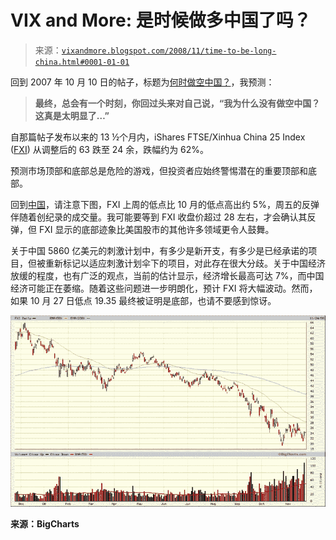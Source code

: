 <!--yml

category: 未分类

date: 2024-05-18 18:14:33

-->

# VIX and More: 是时候做多中国了吗？

> 来源：[`vixandmore.blogspot.com/2008/11/time-to-be-long-china.html#0001-01-01`](http://vixandmore.blogspot.com/2008/11/time-to-be-long-china.html#0001-01-01)

回到 2007 年 10 月 10 日的帖子，标题为[何时做空中国？](http://vixandmore.blogspot.com/2007/10/when-to-short-china.html)，我预测：

> **最终，总会有一个时刻，你回过头来对自己说，“我为什么没有做空中国？这真是太明显了…”**

自那篇帖子发布以来的 13 ½个月内，iShares FTSE/Xinhua China 25 Index ([FXI](http://vixandmore.blogspot.com/search/label/FXI)) 从调整后的 63 跌至 24 余，跌幅约为 62%。

预测市场顶部和底部总是危险的游戏，但投资者应始终警惕潜在的重要顶部和底部。

回到[中国](http://vixandmore.blogspot.com/search/label/China)，请注意下图，FXI 上周的低点比 10 月的低点高出约 5%，周五的反弹伴随着创纪录的成交量。我可能要等到 FXI 收盘价超过 28 左右，才会确认其反弹，但 FXI 显示的底部迹象比美国股市的其他许多领域更令人鼓舞。

关于中国 5860 亿美元的刺激计划中，有多少是新开支，有多少是已经承诺的项目，但被重新标记以适应刺激计划伞下的项目，对此存在很大分歧。关于中国经济放缓的程度，也有广泛的观点，当前的估计显示，经济增长最高可达 7%，而中国经济可能正在萎缩。随着这些问题进一步明朗化，预计 FXI 将大幅波动。然而，如果 10 月 27 日低点 19.35 最终被证明是底部，也请不要感到惊讶。

![](img/e68831761970f4a05fa757c1c3667ae2.png)

**来源：BigCharts**
